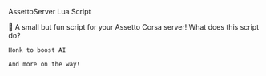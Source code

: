 AssettoServer Lua Script

🚀 A small but fun script for your Assetto Corsa server!
What does this script do?

    Honk to boost AI
    
    And more on the way!

    
   



